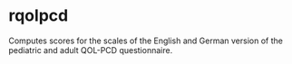 # rqolpcd
Computes scores for the scales of the English and German version of the pediatric and adult QOL-PCD questionnaire.
